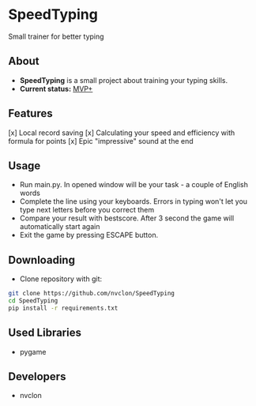 # SpeedTyping
Small trainer for better typing

## About 
- **SpeedTyping** is a small project about training your typing skills.
- **Current status:** [MVP+](https://ru.wikipedia.org/wiki/%D0%9C%D0%B8%D0%BD%D0%B8%D0%BC%D0%B0%D0%BB%D1%8C%D0%BD%D0%BE_%D0%B6%D0%B8%D0%B7%D0%BD%D0%B5%D1%81%D0%BF%D0%BE%D1%81%D0%BE%D0%B1%D0%BD%D1%8B%D0%B9_%D0%BF%D1%80%D0%BE%D0%B4%D1%83%D0%BA%D1%82)

## Features
 [x] Local record saving 
 [x] Calculating your speed and efficiency with formula for points
 [x] Epic "impressive" sound at the end
 

## Usage 
 - Run main.py. In opened window will be your task - a couple of English words
 - Complete the line using your keyboards. Errors in typing won't let you type next letters before you correct them
 - Compare your result with bestscore. After 3 second the game will automatically start again
 - Exit the game by pressing ESCAPE button.

## Downloading
- Clone repository with git:
```bash
git clone https://github.com/nvclon/SpeedTyping
cd SpeedTyping
pip install -r requirements.txt
```

## Used Libraries
- pygame

## Developers
- nvclon

